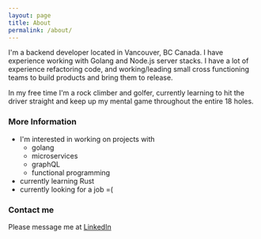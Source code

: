 ```yaml
---
layout: page
title: About
permalink: /about/
---
```


I'm a backend developer located in Vancouver, BC Canada. I have experience working with Golang and Node.js server stacks. I have a lot of experience refactoring code, and working/leading small cross functioning teams to build products and bring them to release. 

In my free time I'm a rock climber and golfer, currently learning to hit the driver straight and keep up my mental game throughout the entire 18 holes. 


### More Information

 - I'm interested in working on projects with
     - golang
     - microservices
     - graphQL
     - functional programming
 - currently learning Rust
 - currently looking for a job =\(


### Contact me

Please message me at [LinkedIn](https://www.linkedin.com/in/peter-zhang421/)


<!-- [email@domain.com](mailto:@gmail.com) -->
